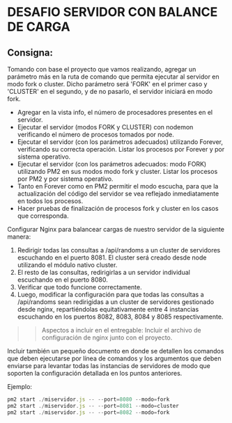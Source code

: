 # DESAFIO SERVIDOR CON BALANCE DE CARGA

## Consigna:

Tomando con base el proyecto que vamos realizando, agregar un parámetro más en la ruta de comando que permita ejecutar al servidor en modo fork o cluster. Dicho parámetro será 'FORK' en el primer caso y 'CLUSTER' en el segundo, y de no pasarlo, el servidor iniciará en modo fork.

* Agregar en la vista info, el número de procesadores presentes en el servidor.
* Ejecutar el servidor (modos FORK y CLUSTER) con nodemon verificando el número de procesos tomados por node.
* Ejecutar el servidor (con los parámetros adecuados) utilizando Forever, verificando su correcta operación. Listar los procesos por Forever y por sistema operativo.
* Ejecutar el servidor (con los parámetros adecuados: modo FORK) utilizando PM2 en sus modos modo fork y cluster. Listar los procesos por PM2 y por sistema operativo.
* Tanto en Forever como en PM2 permitir el modo escucha, para que la actualización del código del servidor se vea reflejado inmediatamente en todos los procesos.
* Hacer pruebas de finalización de procesos fork y cluster en los casos que corresponda.

Configurar Nginx para balancear cargas de nuestro servidor de la siguiente manera:

1. Redirigir todas las consultas a /api/randoms a un cluster de servidores escuchando en el puerto 8081. El cluster será creado desde node utilizando el módulo nativo cluster.
2. El resto de las consultas, redirigirlas a un servidor individual escuchando en el puerto 8080.
3. Verificar que todo funcione correctamente.
4. Luego, modificar la configuración para que todas las consultas a /api/randoms sean redirigidas a un cluster de servidores gestionado desde nginx, repartiéndolas equitativamente entre 4 instancias escuchando en los puertos 8082, 8083, 8084 y 8085 respectivamente.

>> Aspectos a incluir en el entregable:
Incluir el archivo de configuración de nginx junto con el proyecto.

Incluir también un pequeño documento en donde se detallen los comandos que deben ejecutarse por línea de comandos y los argumentos que deben enviarse para levantar todas las instancias de servidores de modo que soporten la configuración detallada en los puntos anteriores.

Ejemplo:
```javascript
pm2 start ./miservidor.js -- --port=8080 --modo=fork
pm2 start ./miservidor.js -- --port=8081 --modo=cluster
pm2 start ./miservidor.js -- --port=8082 --modo=fork
```